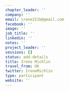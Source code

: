 ```yaml
---
chapter_leader: ''
company: ''
email: irene221b@gmail.com
facebook: ''
image: ''
job_title: ''
linkedin: ''
notes: ''
project_leader: ''
sessions: []
status: add-details
title: Irene Michlin
travel_from: UK
twitter: IreneMichlin
type: participant
website: ''
---
```


<!-- put more details about participant here -->